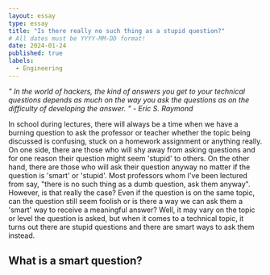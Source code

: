 ```yaml
---
layout: essay
type: essay
title: "Is there really no such thing as a stupid question?"
# All dates must be YYYY-MM-DD format!
date: 2024-01-24
published: true
labels:
  - Engineering
---
```


*" In the world of hackers, the kind of answers you get to your technical questions depends as much on the way you ask the questions as on the difficulty of developing the answer. " - Eric S. Raymond*

In school during lectures, there will always be a time when we have a burning question to ask the professor or teacher whether the topic being discussed is confusing, stuck on a homework assignment or anything really. On one side, there are those who will shy away from asking questions and for one reason their question might seem 'stupid' to others. On the other hand, there are those who will ask their question anyway no matter if the question is 'smart' or 'stupid'. Most professors whom I've been lectured from say, "there is no such thing as a dumb question, ask them anyway". However, is that really the case? Even if the question is on the same topic, can the question still seem foolish or is there a way we can ask them a 'smart' way to receive a meaningful answer? Well, it may vary on the topic or level the question is asked, but when it comes to a technical topic, it turns out there are stupid questions and there are smart ways to ask them instead.

## What is a smart question?
